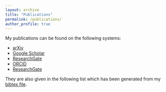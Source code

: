```yaml
---
layout: archive
title: "Publications"
permalink: /publications/
author_profile: true
---
```


My publications can be found on the following systems:

* <a href="{{ site.author.arxiv }}"><i class="ai ai-fw ai-arxiv"></i> arXiv</a>
* <a href="{{ site.author.googlescholar }}"><i class="ai ai-fw ai-google-scholar"></i> Google Scholar</a>
* <a href="https://www.researchgate.net/profile/Florent_Dewez"><i class="ai ai-fw ai-google-scholar"></i> ResearchGate</a>
* <a href="{{ site.author.orcid }}"><i class="ai ai-fw ai-orcid"></i> ORCID</a>
* <a href="{{ site.author.researchgate }}"><i class="ai ai-fw ai-researchgate"></i> ResearchGate</a>

They are also given in the following list which has been generated from my [bibtex file](https://fdewez.github.io/files/fdewez-publications.bib).

<script src="https://bibbase.org/show?bib=https://fdewez.github.io/files/fdewez-publications.bib&jsonp=1&nocache=1&theme=default"></script> 